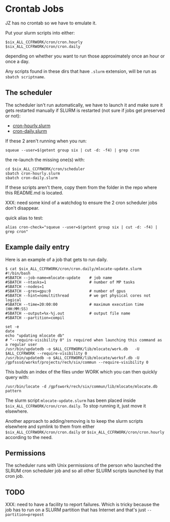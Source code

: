 # Crontab Jobs

JZ has no crontab so we have to emulate it.

Put your slurm scripts into either:
```
$six_ALL_CCFRWORK/cron/cron.hourly
$six_ALL_CCFRWORK/cron/cron.daily
```
depending on whether you want to run those approximately once an hour or once a day.

Any scripts found in these dirs that have `.slurm` extension, will be run as `sbatch scriptname`.

## The scheduler

The scheduler isn't run automatically, we have to launch it and make sure it gets restarted manually if SLURM
is restarted (not sure if jobs get preserved or not):

* [cron-hourly.slurm](./cron-hourly.slurm)
* [cron-daily.slurm](./cron-daily.slurm)

If these 2 aren't running when you run:

```
squeue --user=$(getent group six | cut -d: -f4) | grep cron
```
the re-launch the missing one(s) with:
```
cd $six_ALL_CCFRWORK/cron/scheduler
sbatch cron-hourly.slurm
sbatch cron-daily.slurm
```

If these scripts aren't there, copy them from the folder in the repo where this README.md is located.

XXX: need some kind of a watchdog to ensure the 2 cron scheduler jobs don't disappear.

quick alias to test:
```
alias cron-check="squeue --user=$(getent group six | cut -d: -f4) | grep cron"
```

## Example daily entry

Here is an example of a job that gets to run daily.
```
$ cat $six_ALL_CCFRWORK/cron/cron.daily/mlocate-update.slurm
#!/bin/bash
#SBATCH --job-name=mlocate-update    # job name
#SBATCH --ntasks=1                   # number of MP tasks
#SBATCH --nodes=1
#SBATCH --gres=gpu:0                 # number of gpus
#SBATCH --hint=nomultithread         # we get physical cores not logical
#SBATCH --time=20:00:00              # maximum execution time (HH:MM:SS)
#SBATCH --output=%x-%j.out           # output file name
#SBATCH --partition=compil

set -e
date
echo "updating mlocate db"
# "--require-visibility 0" is required when launching this command as a regular user
/usr/bin/updatedb -o $ALL_CCFRWORK/lib/mlocate/work.db   -U $ALL_CCFRWORK --require-visibility 0
/usr/bin/updatedb -o $ALL_CCFRWORK/lib/mlocate/worksf.db -U /gpfsssd/worksf/projects/rech/six/commun --require-visibility 0
```

This builds an index of the files under WORK which you can then quickly query with:
```
/usr/bin/locate -d /gpfswork/rech/six/commun/lib/mlocate/mlocate.db pattern
```

The slurm script `mlocate-update.slurm` has been placed inside `$six_ALL_CCFRWORK/cron/cron.daily`. To stop running it, just move it elsewhere.

Another approach to adding/removing is to keep the slurm scripts elsewhere and symlink to them from either
`$six_ALL_CCFRWORK/cron/cron.daily` or `$six_ALL_CCFRWORK/cron/cron.hourly` according to the need.


## Permissions

The scheduler runs with Unix permissions of the person who launched the SLRUM cron scheduler job and so all other SLURM scripts launched by that cron job.


## TODO

XXX: need to have a facility to report failures. Which is tricky because the job has to run on a SLURM partition that has Internet and that's just `--partition=prepost`
